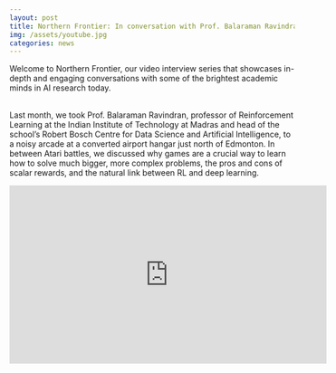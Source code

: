 ```yaml
---
layout: post
title: Northern Frontier: In conversation with Prof. Balaraman Ravindran
img: /assets/youtube.jpg
categories: news
---
```

Welcome to Northern Frontier, our video interview series that showcases in-depth and engaging conversations with some of the brightest academic minds in AI research today.

<br>Last month, we took Prof. Balaraman Ravindran, professor of Reinforcement Learning at the Indian Institute of Technology at Madras and head of the school’s Robert Bosch Centre for Data Science and Artificial Intelligence, to a noisy arcade at a converted airport hangar just north of Edmonton. In between Atari battles, we discussed why games are a crucial way to learn how to solve much bigger, more complex problems, the pros and cons of scalar rewards, and the natural link between RL and deep learning.


<iframe width="560" height="315" src="https://www.youtube.com/embed/67NOtMdT95I" frameborder="0" allow="autoplay; encrypted-media" allowfullscreen></iframe>
 
